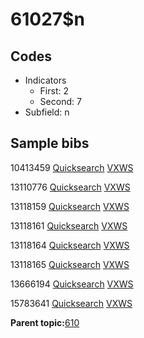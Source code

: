 # 61027$n

## Codes

-   Indicators
    -   First: 2
    -   Second: 7
-   Subfield: n

## Sample bibs

10413459 [Quicksearch](https://search.library.yale.edu/catalog/10413459) [VXWS](http://prodorbis.library.yale.edu:7014/vxws/GetHoldingsService?bibId=10413459)

13110776 [Quicksearch](https://search.library.yale.edu/catalog/13110776) [VXWS](http://prodorbis.library.yale.edu:7014/vxws/GetHoldingsService?bibId=13110776)

13118159 [Quicksearch](https://search.library.yale.edu/catalog/13118159) [VXWS](http://prodorbis.library.yale.edu:7014/vxws/GetHoldingsService?bibId=13118159)

13118161 [Quicksearch](https://search.library.yale.edu/catalog/13118161) [VXWS](http://prodorbis.library.yale.edu:7014/vxws/GetHoldingsService?bibId=13118161)

13118164 [Quicksearch](https://search.library.yale.edu/catalog/13118164) [VXWS](http://prodorbis.library.yale.edu:7014/vxws/GetHoldingsService?bibId=13118164)

13118165 [Quicksearch](https://search.library.yale.edu/catalog/13118165) [VXWS](http://prodorbis.library.yale.edu:7014/vxws/GetHoldingsService?bibId=13118165)

13666194 [Quicksearch](https://search.library.yale.edu/catalog/13666194) [VXWS](http://prodorbis.library.yale.edu:7014/vxws/GetHoldingsService?bibId=13666194)

15783641 [Quicksearch](https://search.library.yale.edu/catalog/15783641) [VXWS](http://prodorbis.library.yale.edu:7014/vxws/GetHoldingsService?bibId=15783641)

**Parent topic:**[610](../../tags/610/610.md)

